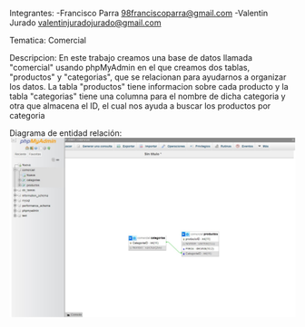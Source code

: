 Integrantes:
    -Francisco Parra 98franciscoparra@gmail.com
    -Valentin Jurado valentinjuradojurado@gmail.com

Tematica:
Comercial

Descripcion:
En este trabajo creamos una base de datos llamada "comercial" usando phpMyAdmin en el que creamos dos tablas, "productos" y "categorias", que se relacionan para ayudarnos a organizar los datos. La tabla "productos" tiene informacion sobre cada producto y la tabla "categorias" tiene una columna para el nombre de dicha categoria y otra que almacena el ID, el cual nos ayuda a buscar los productos por categoria 

Diagrama de entidad relación:
![Alt text](screencapture-localhost-phpmyadmin-index-php-2023-09-18-22_52_33-1.jpg)